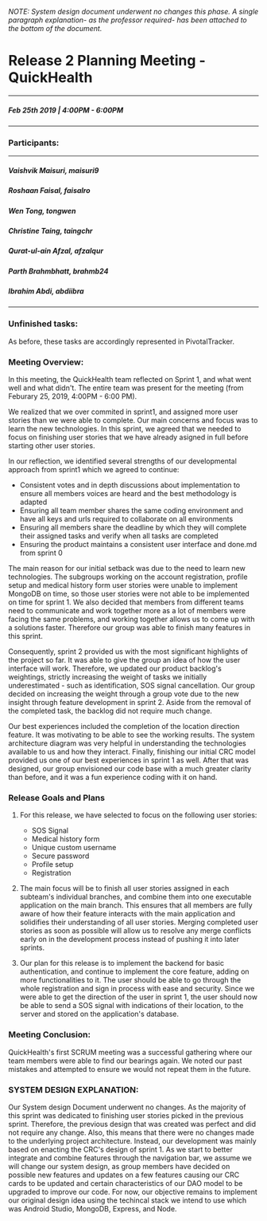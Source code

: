 *NOTE: System design document underwent no changes this phase. A single paragraph explanation- as the professor required- has been attached to the bottom of the document.*

# Release 2 Planning Meeting - QuickHealth
---
##### Feb 25th 2019 | 4:00PM - 6:00PM
***
### Participants:
***
##### Vaishvik Maisuri, maisuri9
##### Roshaan Faisal, faisalro
##### Wen Tong, tongwen
##### Christine Taing, taingchr
##### Qurat-ul-ain Afzal, afzalqur
##### Parth Brahmbhatt, brahmb24 
##### Ibrahim Abdi, abdiibra
***

### Unfinished tasks:


As before, these tasks are accordingly represented in PivotalTracker. 

### Meeting Overview:

In this meeting, the QuickHealth team reflected on Sprint 1, and what went well and what didn't. The entire team was present for the meeting (from Feburary 25, 2019, 4:00PM - 6:00 PM).

We realized that we over commited in sprint1, and assigned more user stories than we were able to complete. Our main concerns and focus was to learn the new technologies. In this sprint, we agreed that we needed to focus on finishing user stories that we have already asigned in full before starting other user stories.

In our reflection, we identified several strengths of our developmental approach from sprint1 which we agreed to continue:
- Consistent votes and in depth discussions about implementation to ensure all members voices are heard and the best methodology is adapted
- Ensuring all team member shares the same coding environment and have all keys and urls required to collaborate on all environments
- Ensuring all members share the deadline by which they will complete their assigned tasks and verify when all tasks are completed
- Ensuring the product maintains a consistent user interface and done.md from sprint 0

The main reason for our initial setback was due to the need to learn new technologies. The subgroups working on the account registration, profile setup and medical history form user stories were unable to implement MongoDB on time, so those user stories were not able to be implemented on time for sprint 1.
We also decided that members from different teams need to communicate and work together more as a lot of members were facing the same problems, and working together allows us to come up with a solutions faster. Therefore our group was able to finish many features in this sprint.

Consequently, sprint 2 provided us with the most significant highlights of the project so far. It was able to give the group an idea of how the user interface will work.  Therefore, we updated our product backlog's weightings, strictly increasing the weight of tasks we initially underestimated - such as identification, SOS signal cancellation. Our group decided on increasing the weight through a group vote due to the new insight through feature development in sprint 2. Aside from the removal of the completed task, the backlog did not require much change.

Our best experiences included the completion of the location direction feature. It was motivating to be able to see the working results. The system architecture diagram was very helpful in understanding the technologies available to us and how they interact. Finally, finishing our initial CRC model provided us one of our best experiences in sprint 1 as well. After that was designed, our group envisioned our code base with a much greater clarity than before, and it was a fun experience coding with it on hand.

### Release Goals and Plans 
1. For this release, we have selected to focus on the following user stories: 
	- SOS Signal 
	- Medical history form
	- Unique custom username 
	- Secure password 
	- Profile setup
	- Registration

2. The main focus will be to finish all user stories assigned in each subteam's individual branches, and combine them into one executable application on the main branch. This ensures that all members are fully aware of how their feature interacts with the main application and solidifies their understanding of all user stories. Merging completed user stories as soon as possible will allow us to resolve any merge conflicts early on in the development process instead of pushing it into later sprints.

3. Our plan for this release is to implement the backend for basic authentication, and continue to implement the core feature, adding on more functionalities to it. The user should be able to go through the whole registration and sign in process with ease and security. Since we were able to get the direction of the user in sprint 1, the user should now be able to send a SOS signal with indications of their location, to the server and stored on the application's database.


### Meeting Conclusion:
QuickHealth's first SCRUM meeting was a successful gathering where our team members were able to find our bearings again. We noted our past mistakes and attempted to ensure we would not repeat them in the future. 

### SYSTEM DESIGN EXPLANATION:

Our System design Document underwent no changes. 
As the majority of this sprint was dedicated to finishing user stories picked in the previous sprint. 
Therefore, the previous design that was created was perfect and did not require any change. 
Also, this means that there were no changes made to the underlying project architecture. Instead, our development was mainly based on enacting the CRC's design of sprint 1. 
As we start to better integrate and combine features through the navigation bar, we assume we will change our system design, as group members have decided on possible new features and updates on a few features causing our CRC cards to be updated and certain characteristics of our DAO model to be upgraded to improve our code. For now, our objective remains to implement our original design idea using the techincal stack we intend to use which was Android Studio, MongoDB, Express, and Node.








